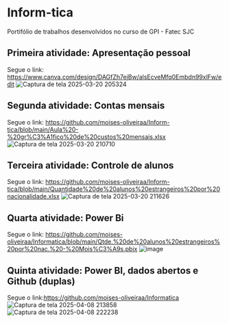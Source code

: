 # Inform-tica
Portifólio de trabalhos desenvolvidos no curso de GPI - Fatec SJC 
## Primeira atividade: Apresentação pessoal
Segue o link: https://www.canva.com/design/DAGfZh7ejBw/alsEcveMfq0Embdn99xlFw/edit
![Captura de tela 2025-03-20 205324](https://github.com/user-attachments/assets/f7820deb-791d-485e-820a-fbb91df9ec8a)
## Segunda atividade: Contas mensais
Segue o link: https://github.com/moises-oliveiraa/Inform-tica/blob/main/Aula%20-%20gr%C3%A1fico%20de%20custos%20mensais.xlsx
![Captura de tela 2025-03-20 210710](https://github.com/user-attachments/assets/bb29c9a7-1ef8-4043-b91e-7c61bac802ed)
## Terceira atividade: Controle de alunos 
Segue o link: https://github.com/moises-oliveiraa/Inform-tica/blob/main/Quantidade%20de%20alunos%20estrangeiros%20por%20nacionalidade.xlsx
![Captura de tela 2025-03-20 211626](https://github.com/user-attachments/assets/01ebbe0f-5c74-49c9-8e6f-57b974dfbf6b)
## Quarta atividade: Power Bi
Segue o link: https://github.com/moises-oliveiraa/Informatica/blob/main/Qtde.%20de%20alunos%20estrangeiros%20por%20nac.%20-%20Mois%C3%A9s.pbix
![image](https://github.com/user-attachments/assets/eaf6a843-d3a8-4aab-9131-9a95bd5e2d28)
## Quinta atividade: Power BI, dados abertos e Github (duplas)
Segue o link:https://github.com/moises-oliveiraa/Informatica
![Captura de tela 2025-04-08 213858](https://github.com/user-attachments/assets/70186ce6-d75b-439d-b574-80dab548ca4c)
![Captura de tela 2025-04-08 222238](https://github.com/user-attachments/assets/1b131337-287f-442d-8c2f-8300ff6a6ff1)
